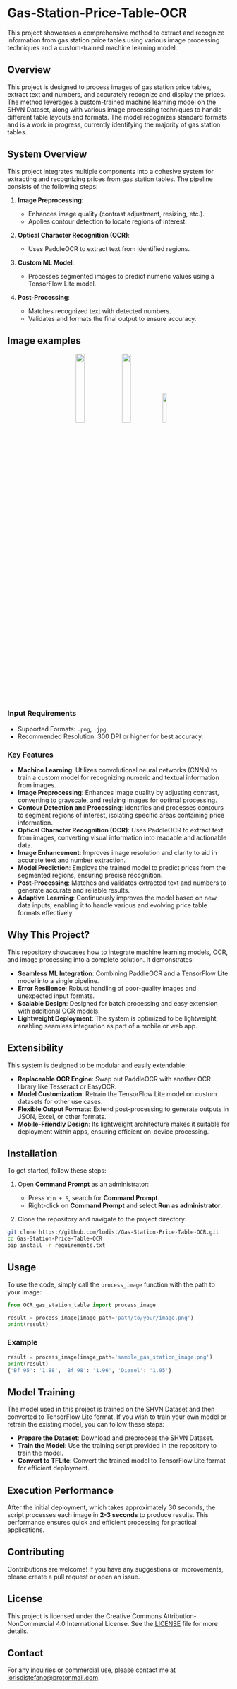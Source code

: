 # Gas-Station-Price-Table-OCR
This project showcases a comprehensive method to extract and recognize information from gas station price tables using various image processing techniques and a custom-trained machine learning model.

## Overview

This project is designed to process images of gas station price tables, extract text and numbers, and accurately recognize and display the prices. The method leverages a custom-trained machine learning model on the SHVN Dataset, along with various image processing techniques to handle different table layouts and formats.
The model recognizes standard formats and is a work in progress, currently identifying the majority of gas station tables.

## System Overview

This project integrates multiple components into a cohesive system for extracting and recognizing prices from gas station tables. The pipeline consists of the following steps:

1. **Image Preprocessing**:
   - Enhances image quality (contrast adjustment, resizing, etc.).
   - Applies contour detection to locate regions of interest.

2. **Optical Character Recognition (OCR)**:
   - Uses PaddleOCR to extract text from identified regions.

3. **Custom ML Model**:
   - Processes segmented images to predict numeric values using a TensorFlow Lite model.

4. **Post-Processing**:
   - Matches recognized text with detected numbers.
   - Validates and formats the final output to ensure accuracy.


## Image examples

<p align="center">
  <img src="https://github.com/lodist/Gas-Station-Price-Table-OCR/assets/75701170/f41147ce-30b6-4f48-952f-e8ffdc8bd987" width="20%" />
  <img src="https://github.com/lodist/Gas-Station-Price-Table-OCR/assets/75701170/ddba261d-f7c0-495a-b55f-80b7ea75e5b5" width="20%" />
  <img src="https://github.com/lodist/Gas-Station-Price-Table-OCR/assets/75701170/fe0b22a3-76b8-4243-8f81-03e572978bd2" width="13%" />
</p>

### Input Requirements

- Supported Formats: `.png`, `.jpg`
- Recommended Resolution: 300 DPI or higher for best accuracy.


### Key Features

- **Machine Learning**: Utilizes convolutional neural networks (CNNs) to train a custom model for recognizing numeric and textual information from images.
- **Image Preprocessing**: Enhances image quality by adjusting contrast, converting to grayscale, and resizing images for optimal processing.
- **Contour Detection and Processing**: Identifies and processes contours to segment regions of interest, isolating specific areas containing price information.
- **Optical Character Recognition (OCR)**: Uses PaddleOCR to extract text from images, converting visual information into readable and actionable data.
- **Image Enhancement**: Improves image resolution and clarity to aid in accurate text and number extraction.
- **Model Prediction**: Employs the trained model to predict prices from the segmented regions, ensuring precise recognition.
- **Post-Processing**: Matches and validates extracted text and numbers to generate accurate and reliable results.
- **Adaptive Learning**: Continuously improves the model based on new data inputs, enabling it to handle various and evolving price table formats effectively.

## Why This Project?

This repository showcases how to integrate machine learning models, OCR, and image processing into a complete solution. It demonstrates:

- **Seamless ML Integration**: Combining PaddleOCR and a TensorFlow Lite model into a single pipeline.
- **Error Resilience**: Robust handling of poor-quality images and unexpected input formats.
- **Scalable Design**: Designed for batch processing and easy extension with additional OCR models.
- **Lightweight Deployment**: The system is optimized to be lightweight, enabling seamless integration as part of a mobile or web app.


## Extensibility

This system is designed to be modular and easily extendable:

- **Replaceable OCR Engine**: Swap out PaddleOCR with another OCR library like Tesseract or EasyOCR.
- **Model Customization**: Retrain the TensorFlow Lite model on custom datasets for other use cases.
- **Flexible Output Formats**: Extend post-processing to generate outputs in JSON, Excel, or other formats.
- **Mobile-Friendly Design**: Its lightweight architecture makes it suitable for deployment within apps, ensuring efficient on-device processing.


## Installation

To get started, follow these steps:

1. Open **Command Prompt** as an administrator:
   - Press `Win + S`, search for **Command Prompt**.
   - Right-click on **Command Prompt** and select **Run as administrator**.
  
2. Clone the repository and navigate to the project directory:
```bash
git clone https://github.com/lodist/Gas-Station-Price-Table-OCR.git
cd Gas-Station-Price-Table-OCR
pip install -r requirements.txt
```
## Usage

To use the code, simply call the `process_image` function with the path to your image:

```python
from OCR_gas_station_table import process_image

result = process_image(image_path='path/to/your/image.png')
print(result)
```

### Example

```python
result = process_image(image_path='sample_gas_station_image.png')
print(result)
{'Bf 95': '1.88', 'Bf 98': '1.96', 'Diesel': '1.95'}
```

## Model Training

The model used in this project is trained on the SHVN Dataset and then converted to TensorFlow Lite format. If you wish to train your own model or retrain the existing model, you can follow these steps:

- **Prepare the Dataset**: Download and preprocess the SHVN Dataset.
- **Train the Model**: Use the training script provided in the repository to train the model.
- **Convert to TFLite**: Convert the trained model to TensorFlow Lite format for efficient deployment.


## Execution Performance

After the initial deployment, which takes approximately 30 seconds, the script processes each image in **2-3 seconds** to produce results.
This performance ensures quick and efficient processing for practical applications.

## Contributing

Contributions are welcome! If you have any suggestions or improvements, please create a pull request or open an issue.

## License

This project is licensed under the Creative Commons Attribution-NonCommercial 4.0 International License. See the [LICENSE](LICENSE) file for more details.


## Contact

For any inquiries or commercial use, please contact me at lorisdistefano@protonmail.com.
